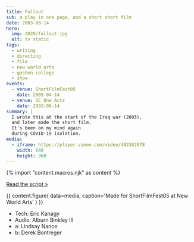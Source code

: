 ```yaml
---
title: Fallout
sub: a play in one page, and a short short film
date: 2003-08-14
hero:
  img: 2020/fallout.jpg
  alt: tv static
tags:
  - writing
  - directing
  - film
  - new world arts
  - goshen college
  - show
events:
  - venue: ShortFilmFest05
    date: 2005-04-14
  - venue: GC One Acts
    date: 2003-08-14
summary: |
  I wrote this at the start of the Iraq war (2003),
  and later made the short film.
  It's been on my mind again
  during COVID-19 isolation.
media:
  - iframe: https://player.vimeo.com/video/402382078
    width: 640
    height: 360
---
```


{% import "content.macros.njk" as content %}

[Read the script »](./script/)

{{ content.figure(
  data=media,
  caption='Made for ShortFilmFest05 at New World Arts'
) }}

- Tech: Eric Kanagy
- Audio: Alburn Binkley III
- a: Lindsay Nance
- b: Derek Bontreger
